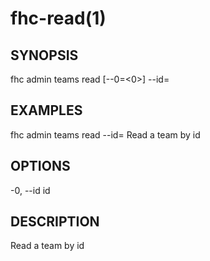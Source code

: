 fhc-read(1)
===========
## SYNOPSIS

 fhc admin teams read [--0=<0>] --id=<id>

## EXAMPLES

  fhc admin teams read --id=<id>     Read a team by id


## OPTIONS

  -0, --id  id                                    

## DESCRIPTION

Read a team by id

